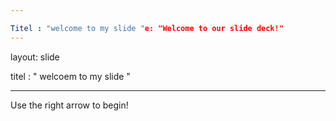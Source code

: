 ```yaml
---

Titel : "welcome to my slide "e: "Welcome to our slide deck!"
---
```

layout: slide

titel : " welcoem to my slide "


---

Use the right arrow to begin!

